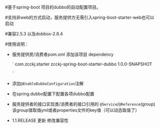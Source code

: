 #基于spring-boot 项目的dubbo的自动配置项目。

#支持非web的方式启动，服务提供方无需引入spring-boot-starter-web也可以启动 

#兼容2.5.3  以及dobbox-2.8.4

#使用说明：
 * 服务提供房/消费者pom.xml 添加该项目 dependency
 
     `     <dependency>	
                <groupId>com.zcckj.starter</groupId>
                <artifactId>zcckj-spring-boot-starter-dubbo</artifactId>
                <version>1.0.0-SNAPSHOT</version>
             </dependency>

    `
 * 添加`@EnableDubboConfiguration`注解
 
 * 在spring.dubbo配置下配置各项dubbo配置
 
 * 服务提供者的接口实现类/消费者的接口引用的 `@Service`/`@Reference`(group)该group值取值yml或者properties文件的key值（可以动态取值了）
 
 * 1.1.RELEASE 更新
    修改兼容性